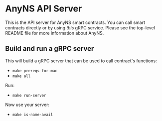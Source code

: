 # AnyNS API Server

This is the API server for AnyNS smart contracts. You can call smart contracts directly or by using _this_ gRPC service. Please see the top-level README file for more information about AnyNS.

## Build and run a gRPC server

This will build a gRPC server that can be used to call contract's functions:

- `make prereqs-for-mac`
- `make all`

Run:

- `make run-server`

Now use your server:

- `make is-name-avail`
